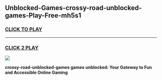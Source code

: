 
## Unblocked-Games-crossy-road-unblocked-games-Play-Free-mh5s1
<h3>
<a href="https://premium76.site?title=crossy-road-unblocked-games&ref=19M">CLICK TO PLAY</a></h3>
<hr>

<h3>
<a href="https://premium76.site?title=crossy-road-unblocked-games&ref=19M">CLICK 2 PLAY</a>
  
</h3>

<a href="https://premium76.site?title=crossy-road-unblocked-games&ref=19M"><img src="https://clearcache.store/games.png"></a>


**crossy-road-unblocked-games games unblocked: Your Gateway to Fun and Accessible Online Gaming**
